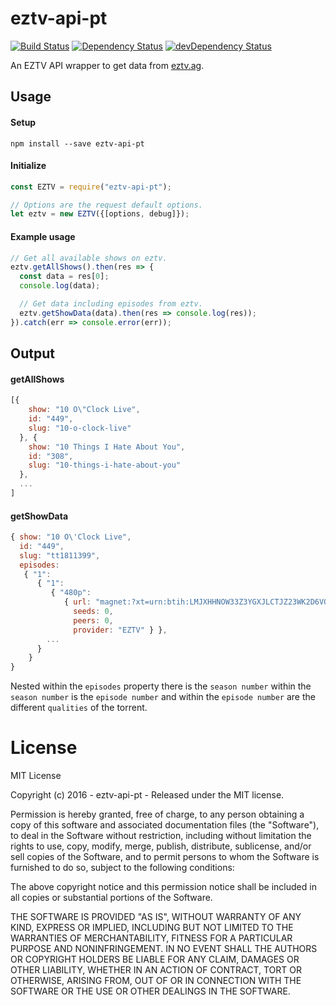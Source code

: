 # eztv-api-pt

[![Build Status](https://travis-ci.org/ChrisAlderson/eztv-api-pt.svg?branch=master)]()
[![Dependency Status](https://david-dm.org/ChrisAlderson/eztv-api-pt.svg)](https://david-dm.org/ChrisAlderson/eztv-api-pt)
[![devDependency Status](https://david-dm.org/ChrisAlderson/eztv-api-pt/dev-status.svg)](https://david-dm.org/ChrisAlderson/eztv-api-pt#info=devDependencies)

An EZTV API wrapper to get data from [eztv.ag](https://eztv.ag/).

## Usage

#### Setup
```
npm install --save eztv-api-pt
```

#### Initialize
```js
const EZTV = require("eztv-api-pt");

// Options are the request default options.
let eztv = new EZTV({[options, debug]});
```

#### Example usage
```js
// Get all available shows on eztv.
eztv.getAllShows().then(res => {
  const data = res[0];
  console.log(data);

  // Get data including episodes from eztv.
  eztv.getShowData(data).then(res => console.log(res));
}).catch(err => console.error(err));
```

## Output

#### getAllShows
```js
[{
    show: "10 O\"Clock Live",
    id: "449",
    slug: "10-o-clock-live"
  }, {
    show: "10 Things I Hate About You",
    id: "308",
    slug: "10-things-i-hate-about-you"
  },
  ...
]
```

#### getShowData
```js
{ show: "10 O\'Clock Live",
  id: "449",
  slug: "tt1811399",
  episodes:
   { "1":
      { "1":
         { "480p":
            { url: "magnet:?xt=urn:btih:LMJXHHNOW33Z3YGXJLCTJZ23WK2D6VO4&dn=10.OClock.Live.S01E01.WS.PDTV.XviD-PVR&tr=udp://tracker.openbittorrent.com:80&tr=udp://open.demonii.com:80&tr=udp://tracker.coppersurfer.tk:80&tr=udp://tracker.leechers-paradise.org:6969&tr=udp://exodus.desync.com:6969",
              seeds: 0,
              peers: 0,
              provider: "EZTV" } },
        ...
      }
    }
}
```

Nested within the `episodes` property there is the `season number`
within the `season number` is the `episode number` and within the `episode number` are the different `qualities` of the torrent.

# License

MIT License

Copyright (c) 2016 - eztv-api-pt - Released under the MIT license.

Permission is hereby granted, free of charge, to any person obtaining a copy
of this software and associated documentation files (the "Software"), to deal
in the Software without restriction, including without limitation the rights
to use, copy, modify, merge, publish, distribute, sublicense, and/or sell
copies of the Software, and to permit persons to whom the Software is
furnished to do so, subject to the following conditions:

The above copyright notice and this permission notice shall be included in all
copies or substantial portions of the Software.

THE SOFTWARE IS PROVIDED "AS IS", WITHOUT WARRANTY OF ANY KIND, EXPRESS OR
IMPLIED, INCLUDING BUT NOT LIMITED TO THE WARRANTIES OF MERCHANTABILITY,
FITNESS FOR A PARTICULAR PURPOSE AND NONINFRINGEMENT. IN NO EVENT SHALL THE
AUTHORS OR COPYRIGHT HOLDERS BE LIABLE FOR ANY CLAIM, DAMAGES OR OTHER
LIABILITY, WHETHER IN AN ACTION OF CONTRACT, TORT OR OTHERWISE, ARISING FROM,
OUT OF OR IN CONNECTION WITH THE SOFTWARE OR THE USE OR OTHER DEALINGS IN THE
SOFTWARE.
